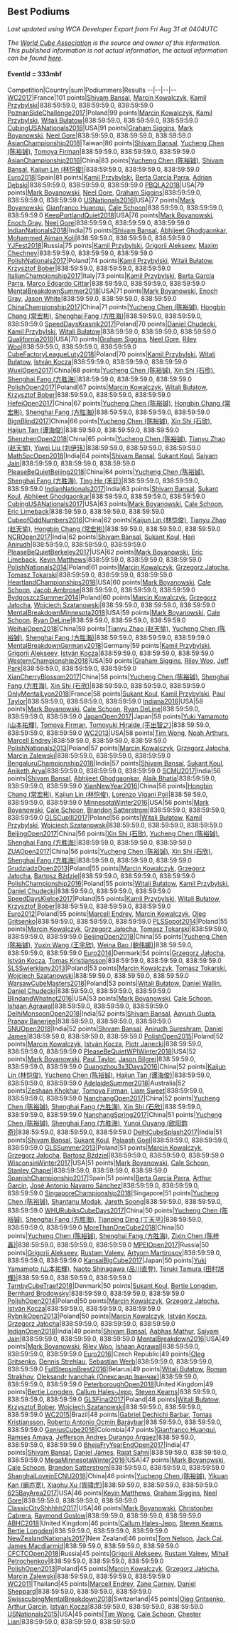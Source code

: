 ## Best Podiums

*Last updated using WCA Developer Export from Fri Aug 31 at 0404UTC*

*The [World Cube Association](https://www.worldcubeassociation.org) is the source and owner of this information. This published information is not actual information, the actual information can be found [here](https://www.worldcubeassociation.org/results).*

#### EventId = 333mbf

Competition|Country|sum|Podiummers|Results
--|--|--|--
[WC2017](https://www.worldcubeassociation.org/competitions/WC2017)|France|101 points|[Shivam Bansal](https://www.worldcubeassociation.org/persons/2011BANS02), [Marcin Kowalczyk](https://www.worldcubeassociation.org/persons/2011KOWA01), [Kamil Przybylski](https://www.worldcubeassociation.org/persons/2016PRZY01)|838:59:59.0, 838:59:59.0, 838:59:59.0
[PoznanSideChallenge2017](https://www.worldcubeassociation.org/competitions/PoznanSideChallenge2017)|Poland|99 points|[Marcin Kowalczyk](https://www.worldcubeassociation.org/persons/2011KOWA01), [Kamil Przybylski](https://www.worldcubeassociation.org/persons/2016PRZY01), [Witali Bułatow](https://www.worldcubeassociation.org/persons/2015BUAT01)|838:59:59.0, 838:59:59.0, 838:59:59.0
[CubingUSANationals2018](https://www.worldcubeassociation.org/competitions/CubingUSANationals2018)|USA|91 points|[Graham Siggins](https://www.worldcubeassociation.org/persons/2016SIGG01), [Mark Boyanowski](https://www.worldcubeassociation.org/persons/2014BOYA01), [Neel Gore](https://www.worldcubeassociation.org/persons/2016GORE02)|838:59:59.0, 838:59:59.0, 838:59:59.0
[AsianChampionship2018](https://www.worldcubeassociation.org/competitions/AsianChampionship2018)|Taiwan|86 points|[Shivam Bansal](https://www.worldcubeassociation.org/persons/2011BANS02), [Yucheng Chen (陈裕铖)](https://www.worldcubeassociation.org/persons/2015CHEN49), [Tomoya Firman](https://www.worldcubeassociation.org/persons/2015FIRM01)|838:59:59.0, 838:59:59.0, 838:59:59.0
[AsianChampionship2016](https://www.worldcubeassociation.org/competitions/AsianChampionship2016)|China|83 points|[Yucheng Chen (陈裕铖)](https://www.worldcubeassociation.org/persons/2015CHEN49), [Shivam Bansal](https://www.worldcubeassociation.org/persons/2011BANS02), [Kaijun Lin (林恺俊)](https://www.worldcubeassociation.org/persons/2013LINK01)|838:59:59.0, 838:59:59.0, 838:59:59.0
[Euro2018](https://www.worldcubeassociation.org/competitions/Euro2018)|Spain|81 points|[Kamil Przybylski](https://www.worldcubeassociation.org/persons/2016PRZY01), [Berta García Parra](https://www.worldcubeassociation.org/persons/2014PARR02), [Adrian Dębski](https://www.worldcubeassociation.org/persons/2017DEBS01)|838:59:59.0, 838:59:59.0, 838:59:59.0
[PBQLA2018](https://www.worldcubeassociation.org/competitions/PBQLA2018)|USA|79 points|[Mark Boyanowski](https://www.worldcubeassociation.org/persons/2014BOYA01), [Neel Gore](https://www.worldcubeassociation.org/persons/2016GORE02), [Graham Siggins](https://www.worldcubeassociation.org/persons/2016SIGG01)|838:59:59.0, 838:59:59.0, 838:59:59.0
[USNationals2016](https://www.worldcubeassociation.org/competitions/USNationals2016)|USA|77 points|[Mark Boyanowski](https://www.worldcubeassociation.org/persons/2014BOYA01), [Gianfranco Huanqui](https://www.worldcubeassociation.org/persons/2013HUAN29), [Cale Schoon](https://www.worldcubeassociation.org/persons/2014SCHO02)|838:59:59.0, 838:59:59.0, 838:59:59.0
[KeepPortlandQuiet2018](https://www.worldcubeassociation.org/competitions/KeepPortlandQuiet2018)|USA|76 points|[Mark Boyanowski](https://www.worldcubeassociation.org/persons/2014BOYA01), [Enoch Gray](https://www.worldcubeassociation.org/persons/2012GRAY01), [Neel Gore](https://www.worldcubeassociation.org/persons/2016GORE02)|838:59:59.0, 838:59:59.0, 838:59:59.0
[IndianNationals2018](https://www.worldcubeassociation.org/competitions/IndianNationals2018)|India|75 points|[Shivam Bansal](https://www.worldcubeassociation.org/persons/2011BANS02), [Abhijeet Ghodgaonkar](https://www.worldcubeassociation.org/persons/2013GHOD01), [Mohammed Aiman Koli](https://www.worldcubeassociation.org/persons/2017KOLI01)|838:59:59.0, 838:59:59.0, 838:59:59.0
[YJFest2018](https://www.worldcubeassociation.org/competitions/YJFest2018)|Russia|75 points|[Kamil Przybylski](https://www.worldcubeassociation.org/persons/2016PRZY01), [Grigorii Alekseev](https://www.worldcubeassociation.org/persons/2015ALEK01), [Maxim Chechnev](https://www.worldcubeassociation.org/persons/2011CHEC01)|838:59:59.0, 838:59:59.0, 838:59:59.0
[PolishNationals2017](https://www.worldcubeassociation.org/competitions/PolishNationals2017)|Poland|74 points|[Kamil Przybylski](https://www.worldcubeassociation.org/persons/2016PRZY01), [Witali Bułatow](https://www.worldcubeassociation.org/persons/2015BUAT01), [Krzysztof Bober](https://www.worldcubeassociation.org/persons/2013BOBE01)|838:59:59.0, 838:59:59.0, 838:59:59.0
[ItalianChampionship2017](https://www.worldcubeassociation.org/competitions/ItalianChampionship2017)|Italy|73 points|[Kamil Przybylski](https://www.worldcubeassociation.org/persons/2016PRZY01), [Berta García Parra](https://www.worldcubeassociation.org/persons/2014PARR02), [Marco Edoardo Cittar](https://www.worldcubeassociation.org/persons/2015CITT01)|838:59:59.0, 838:59:59.0, 838:59:59.0
[MentalBreakdownSummer2018](https://www.worldcubeassociation.org/competitions/MentalBreakdownSummer2018)|USA|71 points|[Mark Boyanowski](https://www.worldcubeassociation.org/persons/2014BOYA01), [Enoch Gray](https://www.worldcubeassociation.org/persons/2012GRAY01), [Jason White](https://www.worldcubeassociation.org/persons/2016WHIT16)|838:59:59.0, 838:59:59.0, 838:59:59.0
[ChinaChampionship2017](https://www.worldcubeassociation.org/competitions/ChinaChampionship2017)|China|71 points|[Yucheng Chen (陈裕铖)](https://www.worldcubeassociation.org/persons/2015CHEN49), [Hongbin Chang (常宏彬)](https://www.worldcubeassociation.org/persons/2012CHAN13), [Shenghai Fang (方胜海)](https://www.worldcubeassociation.org/persons/2016FANG01)|838:59:59.0, 838:59:59.0, 838:59:59.0
[SpeedDaysKrasnik2017](https://www.worldcubeassociation.org/competitions/SpeedDaysKrasnik2017)|Poland|70 points|[Daniel Chudecki](https://www.worldcubeassociation.org/persons/2011CHUD01), [Kamil Przybylski](https://www.worldcubeassociation.org/persons/2016PRZY01), [Witali Bułatow](https://www.worldcubeassociation.org/persons/2015BUAT01)|838:59:59.0, 838:59:59.0, 838:59:59.0
[Qualifornia2018](https://www.worldcubeassociation.org/competitions/Qualifornia2018)|USA|70 points|[Graham Siggins](https://www.worldcubeassociation.org/persons/2016SIGG01), [Neel Gore](https://www.worldcubeassociation.org/persons/2016GORE02), [Riley Woo](https://www.worldcubeassociation.org/persons/2007WOOR01)|838:59:59.0, 838:59:59.0, 838:59:59.0
[CubeFactoryLeagueLuty2018](https://www.worldcubeassociation.org/competitions/CubeFactoryLeagueLuty2018)|Poland|70 points|[Kamil Przybylski](https://www.worldcubeassociation.org/persons/2016PRZY01), [Witali Bułatow](https://www.worldcubeassociation.org/persons/2015BUAT01), [István Kocza](https://www.worldcubeassociation.org/persons/2005KOCZ01)|838:59:59.0, 838:59:59.0, 838:59:59.0
[WuxiOpen2017](https://www.worldcubeassociation.org/competitions/WuxiOpen2017)|China|68 points|[Yucheng Chen (陈裕铖)](https://www.worldcubeassociation.org/persons/2015CHEN49), [Xin Shi (石欣)](https://www.worldcubeassociation.org/persons/2010SHIX01), [Shenghai Fang (方胜海)](https://www.worldcubeassociation.org/persons/2016FANG01)|838:59:59.0, 838:59:59.0, 838:59:59.0
[PolishOpen2017](https://www.worldcubeassociation.org/competitions/PolishOpen2017)|Poland|67 points|[Marcin Kowalczyk](https://www.worldcubeassociation.org/persons/2011KOWA01), [Witali Bułatow](https://www.worldcubeassociation.org/persons/2015BUAT01), [Krzysztof Bober](https://www.worldcubeassociation.org/persons/2013BOBE01)|838:59:59.0, 838:59:59.0, 838:59:59.0
[HefeiOpen2017](https://www.worldcubeassociation.org/competitions/HefeiOpen2017)|China|67 points|[Yucheng Chen (陈裕铖)](https://www.worldcubeassociation.org/persons/2015CHEN49), [Hongbin Chang (常宏彬)](https://www.worldcubeassociation.org/persons/2012CHAN13), [Shenghai Fang (方胜海)](https://www.worldcubeassociation.org/persons/2016FANG01)|838:59:59.0, 838:59:59.0, 838:59:59.0
[BignBlind2017](https://www.worldcubeassociation.org/competitions/BignBlind2017)|China|66 points|[Yucheng Chen (陈裕铖)](https://www.worldcubeassociation.org/persons/2015CHEN49), [Xin Shi (石欣)](https://www.worldcubeassociation.org/persons/2010SHIX01), [Haijun Tan (谭海俊)](https://www.worldcubeassociation.org/persons/2011TANH01)|838:59:59.0, 838:59:59.0, 838:59:59.0
[ShenzhenOpen2018](https://www.worldcubeassociation.org/competitions/ShenzhenOpen2018)|China|65 points|[Yucheng Chen (陈裕铖)](https://www.worldcubeassociation.org/persons/2015CHEN49), [Tianyu Zhao (赵天愉)](https://www.worldcubeassociation.org/persons/2014ZHAO12), [Yiwei Liu (刘伊玮)](https://www.worldcubeassociation.org/persons/2012LIUY03)|838:59:59.0, 838:59:59.0, 838:59:59.0
[MathSocOpen2018](https://www.worldcubeassociation.org/competitions/MathSocOpen2018)|India|64 points|[Shivam Bansal](https://www.worldcubeassociation.org/persons/2011BANS02), [Sukant Koul](https://www.worldcubeassociation.org/persons/2014KOUL01), [Saiyam Jain](https://www.worldcubeassociation.org/persons/2015JAIN21)|838:59:59.0, 838:59:59.0, 838:59:59.0
[PleaseBeQuietBeijing2018](https://www.worldcubeassociation.org/competitions/PleaseBeQuietBeijing2018)|China|64 points|[Yucheng Chen (陈裕铖)](https://www.worldcubeassociation.org/persons/2015CHEN49), [Shenghai Fang (方胜海)](https://www.worldcubeassociation.org/persons/2016FANG01), [Ting He (禾廷)](https://www.worldcubeassociation.org/persons/2015HETI01)|838:59:59.0, 838:59:59.0, 838:59:59.0
[IndianNationals2017](https://www.worldcubeassociation.org/competitions/IndianNationals2017)|India|63 points|[Shivam Bansal](https://www.worldcubeassociation.org/persons/2011BANS02), [Sukant Koul](https://www.worldcubeassociation.org/persons/2014KOUL01), [Abhijeet Ghodgaonkar](https://www.worldcubeassociation.org/persons/2013GHOD01)|838:59:59.0, 838:59:59.0, 838:59:59.0
[CubingUSANationals2017](https://www.worldcubeassociation.org/competitions/CubingUSANationals2017)|USA|63 points|[Mark Boyanowski](https://www.worldcubeassociation.org/persons/2014BOYA01), [Cale Schoon](https://www.worldcubeassociation.org/persons/2014SCHO02), [Eric Limeback](https://www.worldcubeassociation.org/persons/2007LIME01)|838:59:59.0, 838:59:59.0, 838:59:59.0
[CubeofOddNumbers2016](https://www.worldcubeassociation.org/competitions/CubeofOddNumbers2016)|China|62 points|[Kaijun Lin (林恺俊)](https://www.worldcubeassociation.org/persons/2013LINK01), [Tianyu Zhao (赵天愉)](https://www.worldcubeassociation.org/persons/2014ZHAO12), [Hongbin Chang (常宏彬)](https://www.worldcubeassociation.org/persons/2012CHAN13)|838:59:59.0, 838:59:59.0, 838:59:59.0
[NCROpen2017](https://www.worldcubeassociation.org/competitions/NCROpen2017)|India|62 points|[Shivam Bansal](https://www.worldcubeassociation.org/persons/2011BANS02), [Sukant Koul](https://www.worldcubeassociation.org/persons/2014KOUL01), [Hari Anirudh](https://www.worldcubeassociation.org/persons/2013ANIR01)|838:59:59.0, 838:59:59.0, 838:59:59.0
[PleaseBeQuietBerkeley2017](https://www.worldcubeassociation.org/competitions/PleaseBeQuietBerkeley2017)|USA|62 points|[Mark Boyanowski](https://www.worldcubeassociation.org/persons/2014BOYA01), [Eric Limeback](https://www.worldcubeassociation.org/persons/2007LIME01), [Kevin Matthews](https://www.worldcubeassociation.org/persons/2010MATT02)|838:59:59.0, 838:59:59.0, 838:59:59.0
[PolishNationals2014](https://www.worldcubeassociation.org/competitions/PolishNationals2014)|Poland|61 points|[Marcin Kowalczyk](https://www.worldcubeassociation.org/persons/2011KOWA01), [Grzegorz Jałocha](https://www.worldcubeassociation.org/persons/2012JALO01), [Tomasz Tokarski](https://www.worldcubeassociation.org/persons/2012TOKA02)|838:59:59.0, 838:59:59.0, 838:59:59.0
[HeartlandChampionships2018](https://www.worldcubeassociation.org/competitions/HeartlandChampionships2018)|USA|60 points|[Mark Boyanowski](https://www.worldcubeassociation.org/persons/2014BOYA01), [Cale Schoon](https://www.worldcubeassociation.org/persons/2014SCHO02), [Jacob Ambrose](https://www.worldcubeassociation.org/persons/2010AMBR01)|838:59:59.0, 838:59:59.0, 838:59:59.0
[BydgoszczSummer2014](https://www.worldcubeassociation.org/competitions/BydgoszczSummer2014)|Poland|60 points|[Marcin Kowalczyk](https://www.worldcubeassociation.org/persons/2011KOWA01), [Grzegorz Jałocha](https://www.worldcubeassociation.org/persons/2012JALO01), [Wojciech Szatanowski](https://www.worldcubeassociation.org/persons/2011SZAT01)|838:59:59.0, 838:59:59.0, 838:59:59.0
[MentalBreakdownMinnesota2018](https://www.worldcubeassociation.org/competitions/MentalBreakdownMinnesota2018)|USA|59 points|[Mark Boyanowski](https://www.worldcubeassociation.org/persons/2014BOYA01), [Cale Schoon](https://www.worldcubeassociation.org/persons/2014SCHO02), [Ryan DeLine](https://www.worldcubeassociation.org/persons/2012DELI01)|838:59:59.0, 838:59:59.0, 838:59:59.0
[WeihaiOpen2018](https://www.worldcubeassociation.org/competitions/WeihaiOpen2018)|China|59 points|[Tianyu Zhao (赵天愉)](https://www.worldcubeassociation.org/persons/2014ZHAO12), [Yucheng Chen (陈裕铖)](https://www.worldcubeassociation.org/persons/2015CHEN49), [Shenghai Fang (方胜海)](https://www.worldcubeassociation.org/persons/2016FANG01)|838:59:59.0, 838:59:59.0, 838:59:59.0
[MentalBreakdownGermany2018](https://www.worldcubeassociation.org/competitions/MentalBreakdownGermany2018)|Germany|59 points|[Kamil Przybylski](https://www.worldcubeassociation.org/persons/2016PRZY01), [Grigorii Alekseev](https://www.worldcubeassociation.org/persons/2015ALEK01), [István Kocza](https://www.worldcubeassociation.org/persons/2005KOCZ01)|838:59:59.0, 838:59:59.0, 838:59:59.0
[WesternChampionship2018](https://www.worldcubeassociation.org/competitions/WesternChampionship2018)|USA|59 points|[Graham Siggins](https://www.worldcubeassociation.org/persons/2016SIGG01), [Riley Woo](https://www.worldcubeassociation.org/persons/2007WOOR01), [Jeff Park](https://www.worldcubeassociation.org/persons/2015PARK08)|838:59:59.0, 838:59:59.0, 838:59:59.0
[XianCherryBlossom2017](https://www.worldcubeassociation.org/competitions/XianCherryBlossom2017)|China|58 points|[Yucheng Chen (陈裕铖)](https://www.worldcubeassociation.org/persons/2015CHEN49), [Shenghai Fang (方胜海)](https://www.worldcubeassociation.org/persons/2016FANG01), [Xin Shi (石欣)](https://www.worldcubeassociation.org/persons/2010SHIX01)|838:59:59.0, 838:59:59.0, 838:59:59.0
[OnlyMentalLyon2018](https://www.worldcubeassociation.org/competitions/OnlyMentalLyon2018)|France|58 points|[Sukant Koul](https://www.worldcubeassociation.org/persons/2014KOUL01), [Kamil Przybylski](https://www.worldcubeassociation.org/persons/2016PRZY01), [Paul Taylor](https://www.worldcubeassociation.org/persons/2016TAYL02)|838:59:59.0, 838:59:59.0, 838:59:59.0
[Indiana2016](https://www.worldcubeassociation.org/competitions/Indiana2016)|USA|58 points|[Mark Boyanowski](https://www.worldcubeassociation.org/persons/2014BOYA01), [Cale Schoon](https://www.worldcubeassociation.org/persons/2014SCHO02), [Ryan DeLine](https://www.worldcubeassociation.org/persons/2012DELI01)|838:59:59.0, 838:59:59.0, 838:59:59.0
[JapanOpen2017](https://www.worldcubeassociation.org/competitions/JapanOpen2017)|Japan|58 points|[Yuki Yamamoto (山本祐輝)](https://www.worldcubeassociation.org/persons/2010YAMA04), [Tomoya Firman](https://www.worldcubeassociation.org/persons/2015FIRM01), [Tomoyuki Hiraide (平出智之)](https://www.worldcubeassociation.org/persons/2012HIRA01)|838:59:59.0, 838:59:59.0, 838:59:59.0
[WC2013](https://www.worldcubeassociation.org/competitions/WC2013)|USA|58 points|[Tim Wong](https://www.worldcubeassociation.org/persons/2007WONG02), [Noah Arthurs](https://www.worldcubeassociation.org/persons/2012ARTH01), [Marcell Endrey](https://www.worldcubeassociation.org/persons/2007ENDR01)|838:59:59.0, 838:59:59.0, 838:59:59.0
[PolishNationals2013](https://www.worldcubeassociation.org/competitions/PolishNationals2013)|Poland|57 points|[Marcin Kowalczyk](https://www.worldcubeassociation.org/persons/2011KOWA01), [Grzegorz Jałocha](https://www.worldcubeassociation.org/persons/2012JALO01), [Marcin Zalewski](https://www.worldcubeassociation.org/persons/2011ZALE02)|838:59:59.0, 838:59:59.0, 838:59:59.0
[BengaluruChampionship2018](https://www.worldcubeassociation.org/competitions/BengaluruChampionship2018)|India|57 points|[Shivam Bansal](https://www.worldcubeassociation.org/persons/2011BANS02), [Sukant Koul](https://www.worldcubeassociation.org/persons/2014KOUL01), [Aniketh Arya](https://www.worldcubeassociation.org/persons/2015ARYA03)|838:59:59.0, 838:59:59.0, 838:59:59.0
[SCMU2017](https://www.worldcubeassociation.org/competitions/SCMU2017)|India|56 points|[Shivam Bansal](https://www.worldcubeassociation.org/persons/2011BANS02), [Abhijeet Ghodgaonkar](https://www.worldcubeassociation.org/persons/2013GHOD01), [Alaik Bhatia](https://www.worldcubeassociation.org/persons/2014BHAT09)|838:59:59.0, 838:59:59.0, 838:59:59.0
[XianNewYear2016](https://www.worldcubeassociation.org/competitions/XianNewYear2016)|China|56 points|[Hongbin Chang (常宏彬)](https://www.worldcubeassociation.org/persons/2012CHAN13), [Kaijun Lin (林恺俊)](https://www.worldcubeassociation.org/persons/2013LINK01), [Lorenzo Vigani Poli](https://www.worldcubeassociation.org/persons/2007POLI01)|838:59:59.0, 838:59:59.0, 838:59:59.0
[MinnesotaWinter2016](https://www.worldcubeassociation.org/competitions/MinnesotaWinter2016)|USA|56 points|[Mark Boyanowski](https://www.worldcubeassociation.org/persons/2014BOYA01), [Cale Schoon](https://www.worldcubeassociation.org/persons/2014SCHO02), [Brandon Satterstrom](https://www.worldcubeassociation.org/persons/2014SATT01)|838:59:59.0, 838:59:59.0, 838:59:59.0
[GLSCupIII2017](https://www.worldcubeassociation.org/competitions/GLSCupIII2017)|Poland|56 points|[Witali Bułatow](https://www.worldcubeassociation.org/persons/2015BUAT01), [Kamil Przybylski](https://www.worldcubeassociation.org/persons/2016PRZY01), [Wojciech Szatanowski](https://www.worldcubeassociation.org/persons/2011SZAT01)|838:59:59.0, 838:59:59.0, 838:59:59.0
[BeijingOpen2017](https://www.worldcubeassociation.org/competitions/BeijingOpen2017)|China|56 points|[Xin Shi (石欣)](https://www.worldcubeassociation.org/persons/2010SHIX01), [Yucheng Chen (陈裕铖)](https://www.worldcubeassociation.org/persons/2015CHEN49), [Shenghai Fang (方胜海)](https://www.worldcubeassociation.org/persons/2016FANG01)|838:59:59.0, 838:59:59.0, 838:59:59.0
[ZUAOpen2017](https://www.worldcubeassociation.org/competitions/ZUAOpen2017)|China|56 points|[Yucheng Chen (陈裕铖)](https://www.worldcubeassociation.org/persons/2015CHEN49), [Xin Shi (石欣)](https://www.worldcubeassociation.org/persons/2010SHIX01), [Shenghai Fang (方胜海)](https://www.worldcubeassociation.org/persons/2016FANG01)|838:59:59.0, 838:59:59.0, 838:59:59.0
[GrudziadzOpen2013](https://www.worldcubeassociation.org/competitions/GrudziadzOpen2013)|Poland|55 points|[Marcin Kowalczyk](https://www.worldcubeassociation.org/persons/2011KOWA01), [Grzegorz Jałocha](https://www.worldcubeassociation.org/persons/2012JALO01), [Bartosz Bździel](https://www.worldcubeassociation.org/persons/2010BZDZ01)|838:59:59.0, 838:59:59.0, 838:59:59.0
[PolishChampionship2016](https://www.worldcubeassociation.org/competitions/PolishChampionship2016)|Poland|55 points|[Witali Bułatow](https://www.worldcubeassociation.org/persons/2015BUAT01), [Kamil Przybylski](https://www.worldcubeassociation.org/persons/2016PRZY01), [Daniel Chudecki](https://www.worldcubeassociation.org/persons/2011CHUD01)|838:59:59.0, 838:59:59.0, 838:59:59.0
[SpeedDaysKielce2017](https://www.worldcubeassociation.org/competitions/SpeedDaysKielce2017)|Poland|55 points|[Kamil Przybylski](https://www.worldcubeassociation.org/persons/2016PRZY01), [Witali Bułatow](https://www.worldcubeassociation.org/persons/2015BUAT01), [Krzysztof Bober](https://www.worldcubeassociation.org/persons/2013BOBE01)|838:59:59.0, 838:59:59.0, 838:59:59.0
[Euro2012](https://www.worldcubeassociation.org/competitions/Euro2012)|Poland|55 points|[Marcell Endrey](https://www.worldcubeassociation.org/persons/2007ENDR01), [Marcin Kowalczyk](https://www.worldcubeassociation.org/persons/2011KOWA01), [Oleg Gritsenko](https://www.worldcubeassociation.org/persons/2011GRIT01)|838:59:59.0, 838:59:59.0, 838:59:59.0
[PLSSopot2014](https://www.worldcubeassociation.org/competitions/PLSSopot2014)|Poland|55 points|[Marcin Kowalczyk](https://www.worldcubeassociation.org/persons/2011KOWA01), [Grzegorz Jałocha](https://www.worldcubeassociation.org/persons/2012JALO01), [Tomasz Tokarski](https://www.worldcubeassociation.org/persons/2012TOKA02)|838:59:59.0, 838:59:59.0, 838:59:59.0
[BeijingOpen2018](https://www.worldcubeassociation.org/competitions/BeijingOpen2018)|China|55 points|[Yucheng Chen (陈裕铖)](https://www.worldcubeassociation.org/persons/2015CHEN49), [Yuxin Wang (王宇欣)](https://www.worldcubeassociation.org/persons/2009WANG62), [Weina Bao (鲍伟娜)](https://www.worldcubeassociation.org/persons/2015BAOW01)|838:59:59.0, 838:59:59.0, 838:59:59.0
[Euro2014](https://www.worldcubeassociation.org/competitions/Euro2014)|Denmark|54 points|[Grzegorz Jałocha](https://www.worldcubeassociation.org/persons/2012JALO01), [István Kocza](https://www.worldcubeassociation.org/persons/2005KOCZ01), [Tomas Kristiansson](https://www.worldcubeassociation.org/persons/2007KRIS01)|838:59:59.0, 838:59:59.0, 838:59:59.0
[SLSSwierklany2013](https://www.worldcubeassociation.org/competitions/SLSSwierklany2013)|Poland|53 points|[Marcin Kowalczyk](https://www.worldcubeassociation.org/persons/2011KOWA01), [Tomasz Tokarski](https://www.worldcubeassociation.org/persons/2012TOKA02), [Wojciech Szatanowski](https://www.worldcubeassociation.org/persons/2011SZAT01)|838:59:59.0, 838:59:59.0, 838:59:59.0
[WarsawCubeMasters2018](https://www.worldcubeassociation.org/competitions/WarsawCubeMasters2018)|Poland|53 points|[Witali Bułatow](https://www.worldcubeassociation.org/persons/2015BUAT01), [Daniel Wallin](https://www.worldcubeassociation.org/persons/2013WALL03), [Daniel Chudecki](https://www.worldcubeassociation.org/persons/2011CHUD01)|838:59:59.0, 838:59:59.0, 838:59:59.0
[BlindandWhatnot2016](https://www.worldcubeassociation.org/competitions/BlindandWhatnot2016)|USA|53 points|[Mark Boyanowski](https://www.worldcubeassociation.org/persons/2014BOYA01), [Cale Schoon](https://www.worldcubeassociation.org/persons/2014SCHO02), [Ishaan Agrawal](https://www.worldcubeassociation.org/persons/2015AGRA03)|838:59:59.0, 838:59:59.0, 838:59:59.0
[DelhiMonsoonOpen2018](https://www.worldcubeassociation.org/competitions/DelhiMonsoonOpen2018)|India|52 points|[Shivam Bansal](https://www.worldcubeassociation.org/persons/2011BANS02), [Aayush Gupta](https://www.worldcubeassociation.org/persons/2017GUPT30), [Pranav Banerjee](https://www.worldcubeassociation.org/persons/2015BANE03)|838:59:59.0, 838:59:59.0, 838:59:59.0
[SNUOpen2018](https://www.worldcubeassociation.org/competitions/SNUOpen2018)|India|52 points|[Shivam Bansal](https://www.worldcubeassociation.org/persons/2011BANS02), [Anirudh Sureshram](https://www.worldcubeassociation.org/persons/2014SURE11), [Daniel James](https://www.worldcubeassociation.org/persons/2012JAME04)|838:59:59.0, 838:59:59.0, 838:59:59.0
[PolishOpen2015](https://www.worldcubeassociation.org/competitions/PolishOpen2015)|Poland|52 points|[Marcin Kowalczyk](https://www.worldcubeassociation.org/persons/2011KOWA01), [István Kocza](https://www.worldcubeassociation.org/persons/2005KOCZ01), [Piotr Janecki](https://www.worldcubeassociation.org/persons/2014JANE01)|838:59:59.0, 838:59:59.0, 838:59:59.0
[PleaseBeQuietWPIWinter2018](https://www.worldcubeassociation.org/competitions/PleaseBeQuietWPIWinter2018)|USA|52 points|[Mark Boyanowski](https://www.worldcubeassociation.org/persons/2014BOYA01), [Paul Taylor](https://www.worldcubeassociation.org/persons/2016TAYL02), [Jason Bilgrei](https://www.worldcubeassociation.org/persons/2014BILG01)|838:59:59.0, 838:59:59.0, 838:59:59.0
[Guangzhou3x3Days2016](https://www.worldcubeassociation.org/competitions/Guangzhou3x3Days2016)|China|52 points|[Kaijun Lin (林恺俊)](https://www.worldcubeassociation.org/persons/2013LINK01), [Yucheng Chen (陈裕铖)](https://www.worldcubeassociation.org/persons/2015CHEN49), [Haijun Tan (谭海俊)](https://www.worldcubeassociation.org/persons/2011TANH01)|838:59:59.0, 838:59:59.0, 838:59:59.0
[AdelaideSummer2018](https://www.worldcubeassociation.org/competitions/AdelaideSummer2018)|Australia|52 points|[Zeshaan Khokhar](https://www.worldcubeassociation.org/persons/2015KHOK02), [Tomoya Firman](https://www.worldcubeassociation.org/persons/2015FIRM01), [Liam Sweet](https://www.worldcubeassociation.org/persons/2014SWEE01)|838:59:59.0, 838:59:59.0, 838:59:59.0
[NanchangOpen2017](https://www.worldcubeassociation.org/competitions/NanchangOpen2017)|China|52 points|[Yucheng Chen (陈裕铖)](https://www.worldcubeassociation.org/persons/2015CHEN49), [Shenghai Fang (方胜海)](https://www.worldcubeassociation.org/persons/2016FANG01), [Xin Shi (石欣)](https://www.worldcubeassociation.org/persons/2010SHIX01)|838:59:59.0, 838:59:59.0, 838:59:59.0
[NanchangSpring2017](https://www.worldcubeassociation.org/competitions/NanchangSpring2017)|China|51 points|[Yucheng Chen (陈裕铖)](https://www.worldcubeassociation.org/persons/2015CHEN49), [Shenghai Fang (方胜海)](https://www.worldcubeassociation.org/persons/2016FANG01), [Yunqi Ouyang (欧阳韵奇)](https://www.worldcubeassociation.org/persons/2007YUNQ01)|838:59:59.0, 838:59:59.0, 838:59:59.0
[DelhiCubeSplash2017](https://www.worldcubeassociation.org/competitions/DelhiCubeSplash2017)|India|51 points|[Shivam Bansal](https://www.worldcubeassociation.org/persons/2011BANS02), [Sukant Koul](https://www.worldcubeassociation.org/persons/2014KOUL01), [Palaash Goel](https://www.worldcubeassociation.org/persons/2015GOEL03)|838:59:59.0, 838:59:59.0, 838:59:59.0
[GLSSummer2013](https://www.worldcubeassociation.org/competitions/GLSSummer2013)|Poland|51 points|[Marcin Kowalczyk](https://www.worldcubeassociation.org/persons/2011KOWA01), [Grzegorz Jałocha](https://www.worldcubeassociation.org/persons/2012JALO01), [Bartosz Bździel](https://www.worldcubeassociation.org/persons/2010BZDZ01)|838:59:59.0, 838:59:59.0, 838:59:59.0
[WisconsinWinter2017](https://www.worldcubeassociation.org/competitions/WisconsinWinter2017)|USA|51 points|[Mark Boyanowski](https://www.worldcubeassociation.org/persons/2014BOYA01), [Cale Schoon](https://www.worldcubeassociation.org/persons/2014SCHO02), [Stanley Chapel](https://www.worldcubeassociation.org/persons/2016CHAP04)|838:59:59.0, 838:59:59.0, 838:59:59.0
[SpanishChampionship2017](https://www.worldcubeassociation.org/competitions/SpanishChampionship2017)|Spain|51 points|[Berta García Parra](https://www.worldcubeassociation.org/persons/2014PARR02), [Arthur Garcin](https://www.worldcubeassociation.org/persons/2014GARC27), [José Antonio Navarro Sánchez](https://www.worldcubeassociation.org/persons/2015SANC18)|838:59:59.0, 838:59:59.0, 838:59:59.0
[SingaporeChampionship2018](https://www.worldcubeassociation.org/competitions/SingaporeChampionship2018)|Singapore|51 points|[Yucheng Chen (陈裕铖)](https://www.worldcubeassociation.org/persons/2015CHEN49), [Shantanu Modak](https://www.worldcubeassociation.org/persons/2014MODA01), [Jareth Soong](https://www.worldcubeassociation.org/persons/2016SOON01)|838:59:59.0, 838:59:59.0, 838:59:59.0
[WHURubiksCubeDays2017](https://www.worldcubeassociation.org/competitions/WHURubiksCubeDays2017)|China|50 points|[Yucheng Chen (陈裕铖)](https://www.worldcubeassociation.org/persons/2015CHEN49), [Shenghai Fang (方胜海)](https://www.worldcubeassociation.org/persons/2016FANG01), [Tianping Ding (丁天平)](https://www.worldcubeassociation.org/persons/2016DING05)|838:59:59.0, 838:59:59.0, 838:59:59.0
[MoreThanOneCube2018](https://www.worldcubeassociation.org/competitions/MoreThanOneCube2018)|China|50 points|[Yucheng Chen (陈裕铖)](https://www.worldcubeassociation.org/persons/2015CHEN49), [Shenghai Fang (方胜海)](https://www.worldcubeassociation.org/persons/2016FANG01), [Zixin Chen (陈梓鑫)](https://www.worldcubeassociation.org/persons/2018CHEN41)|838:59:59.0, 838:59:59.0, 838:59:59.0
[MPEIOpen2017](https://www.worldcubeassociation.org/competitions/MPEIOpen2017)|Russia|50 points|[Grigorii Alekseev](https://www.worldcubeassociation.org/persons/2015ALEK01), [Rustam Valeev](https://www.worldcubeassociation.org/persons/2013VALE03), [Artyom Martirosov](https://www.worldcubeassociation.org/persons/2016MART29)|838:59:59.0, 838:59:59.0, 838:59:59.0
[KansaiBigCube2017](https://www.worldcubeassociation.org/competitions/KansaiBigCube2017)|Japan|50 points|[Yuki Yamamoto (山本祐輝)](https://www.worldcubeassociation.org/persons/2010YAMA04), [Naoto Shinagawa (品川直登)](https://www.worldcubeassociation.org/persons/2017SHIN02), [Teruki Tamura (田村旭輝)](https://www.worldcubeassociation.org/persons/2016TAMU01)|838:59:59.0, 838:59:59.0, 838:59:59.0
[TarnbyCubeTraef2018](https://www.worldcubeassociation.org/competitions/TarnbyCubeTraef2018)|Denmark|50 points|[Sukant Koul](https://www.worldcubeassociation.org/persons/2014KOUL01), [Bertie Longden](https://www.worldcubeassociation.org/persons/2014LONG06), [Bernhard Brodowsky](https://www.worldcubeassociation.org/persons/2016BROD01)|838:59:59.0, 838:59:59.0, 838:59:59.0
[PolishOpen2014](https://www.worldcubeassociation.org/competitions/PolishOpen2014)|Poland|50 points|[Marcin Kowalczyk](https://www.worldcubeassociation.org/persons/2011KOWA01), [Grzegorz Jałocha](https://www.worldcubeassociation.org/persons/2012JALO01), [István Kocza](https://www.worldcubeassociation.org/persons/2005KOCZ01)|838:59:59.0, 838:59:59.0, 838:59:59.0
[RybnikOpen2013](https://www.worldcubeassociation.org/competitions/RybnikOpen2013)|Poland|50 points|[Marcin Kowalczyk](https://www.worldcubeassociation.org/persons/2011KOWA01), [István Kocza](https://www.worldcubeassociation.org/persons/2005KOCZ01), [Grzegorz Jałocha](https://www.worldcubeassociation.org/persons/2012JALO01)|838:59:59.0, 838:59:59.0, 838:59:59.0
[IndianOpen2018](https://www.worldcubeassociation.org/competitions/IndianOpen2018)|India|49 points|[Shivam Bansal](https://www.worldcubeassociation.org/persons/2011BANS02), [Aabhas Mathur](https://www.worldcubeassociation.org/persons/2015MATH01), [Saiyam Jain](https://www.worldcubeassociation.org/persons/2015JAIN21)|838:59:59.0, 838:59:59.0, 838:59:59.0
[MentalBreakdown2016](https://www.worldcubeassociation.org/competitions/MentalBreakdown2016)|USA|49 points|[Mark Boyanowski](https://www.worldcubeassociation.org/persons/2014BOYA01), [Riley Woo](https://www.worldcubeassociation.org/persons/2007WOOR01), [Ishaan Agrawal](https://www.worldcubeassociation.org/persons/2015AGRA03)|838:59:59.0, 838:59:59.0, 838:59:59.0
[Euro2016](https://www.worldcubeassociation.org/competitions/Euro2016)|Czech Republic|49 points|[Oleg Gritsenko](https://www.worldcubeassociation.org/persons/2011GRIT01), [Dennis Strehlau](https://www.worldcubeassociation.org/persons/2007STRE01), [Sebastian Werb](https://www.worldcubeassociation.org/persons/2012WERB01)|838:59:59.0, 838:59:59.0, 838:59:59.0
[FullStepsinBrest2016](https://www.worldcubeassociation.org/competitions/FullStepsinBrest2016)|Belarus|49 points|[Witali Bułatow](https://www.worldcubeassociation.org/persons/2015BUAT01), [Roman Strakhov](https://www.worldcubeassociation.org/persons/2012STRA02), [Oleksandr Ivanchak (Олександр Іванчак)](https://www.worldcubeassociation.org/persons/2015IVAN03)|838:59:59.0, 838:59:59.0, 838:59:59.0
[PeterboroughOpen2018](https://www.worldcubeassociation.org/competitions/PeterboroughOpen2018)|United Kingdom|49 points|[Bertie Longden](https://www.worldcubeassociation.org/persons/2014LONG06), [Callum Hales-Jepp](https://www.worldcubeassociation.org/persons/2012HALE01), [Steven Kearns](https://www.worldcubeassociation.org/persons/2015KEAR01)|838:59:59.0, 838:59:59.0, 838:59:59.0
[GLSFinal2017](https://www.worldcubeassociation.org/competitions/GLSFinal2017)|Poland|48 points|[Witali Bułatow](https://www.worldcubeassociation.org/persons/2015BUAT01), [Krzysztof Bober](https://www.worldcubeassociation.org/persons/2013BOBE01), [Wojciech Szatanowski](https://www.worldcubeassociation.org/persons/2011SZAT01)|838:59:59.0, 838:59:59.0, 838:59:59.0
[WC2015](https://www.worldcubeassociation.org/competitions/WC2015)|Brazil|48 points|[Gabriel Dechichi Barbar](https://www.worldcubeassociation.org/persons/2009BARB01), [Tomas Kristiansson](https://www.worldcubeassociation.org/persons/2007KRIS01), [Roberto Antonio Ocmin Baráybar](https://www.worldcubeassociation.org/persons/2011BARA01)|838:59:59.0, 838:59:59.0, 838:59:59.0
[GeniusCube2016](https://www.worldcubeassociation.org/competitions/GeniusCube2016)|Colombia|47 points|[Gianfranco Huanqui](https://www.worldcubeassociation.org/persons/2013HUAN29), [Ramses Amaya](https://www.worldcubeassociation.org/persons/2014AMAY01), [Jefferson Andres Durango Argaez](https://www.worldcubeassociation.org/persons/2014ARGA02)|838:59:59.0, 838:59:59.0, 838:59:59.0
[BhejaFryYearEndOpen2017](https://www.worldcubeassociation.org/competitions/BhejaFryYearEndOpen2017)|India|47 points|[Shivam Bansal](https://www.worldcubeassociation.org/persons/2011BANS02), [Daniel James](https://www.worldcubeassociation.org/persons/2012JAME04), [Rajat Sahni](https://www.worldcubeassociation.org/persons/2016SAHN01)|838:59:59.0, 838:59:59.0, 838:59:59.0
[MegaMinnesotaWinter2016](https://www.worldcubeassociation.org/competitions/MegaMinnesotaWinter2016)|USA|47 points|[Mark Boyanowski](https://www.worldcubeassociation.org/persons/2014BOYA01), [Cale Schoon](https://www.worldcubeassociation.org/persons/2014SCHO02), [Brandon Satterstrom](https://www.worldcubeassociation.org/persons/2014SATT01)|838:59:59.0, 838:59:59.0, 838:59:59.0
[ShanghaiLoveinECNU2018](https://www.worldcubeassociation.org/competitions/ShanghaiLoveinECNU2018)|China|46 points|[Yucheng Chen (陈裕铖)](https://www.worldcubeassociation.org/persons/2015CHEN49), [Yikuan Kan (阚亦宽)](https://www.worldcubeassociation.org/persons/2015KANY01), [Xiaohu Xu (胥啸虎)](https://www.worldcubeassociation.org/persons/2015XUXI01)|838:59:59.0, 838:59:59.0, 838:59:59.0
[625BayArea2017](https://www.worldcubeassociation.org/competitions/625BayArea2017)|USA|46 points|[Kevin Matthews](https://www.worldcubeassociation.org/persons/2010MATT02), [Graham Siggins](https://www.worldcubeassociation.org/persons/2016SIGG01), [Neel Gore](https://www.worldcubeassociation.org/persons/2016GORE02)|838:59:59.0, 838:59:59.0, 838:59:59.0
[ClassicCityShhhhh2017](https://www.worldcubeassociation.org/competitions/ClassicCityShhhhh2017)|USA|46 points|[Mark Boyanowski](https://www.worldcubeassociation.org/persons/2014BOYA01), [Christopher Cabrera](https://www.worldcubeassociation.org/persons/2013CABR01), [Raymond Goslow](https://www.worldcubeassociation.org/persons/2014GOSL01)|838:59:59.0, 838:59:59.0, 838:59:59.0
[ABHC2018](https://www.worldcubeassociation.org/competitions/ABHC2018)|United Kingdom|46 points|[Callum Hales-Jepp](https://www.worldcubeassociation.org/persons/2012HALE01), [Steven Kearns](https://www.worldcubeassociation.org/persons/2015KEAR01), [Bertie Longden](https://www.worldcubeassociation.org/persons/2014LONG06)|838:59:59.0, 838:59:59.0, 838:59:59.0
[NewZealandNationals2017](https://www.worldcubeassociation.org/competitions/NewZealandNationals2017)|New Zealand|46 points|[Tom Nelson](https://www.worldcubeassociation.org/persons/2013NELS01), [Jack Cai](https://www.worldcubeassociation.org/persons/2014CAIJ02), [James Macdiarmid](https://www.worldcubeassociation.org/persons/2015MACD03)|838:59:59.0, 838:59:59.0, 838:59:59.0
[CFCTCOpen2018](https://www.worldcubeassociation.org/competitions/CFCTCOpen2018)|Russia|45 points|[Grigorii Alekseev](https://www.worldcubeassociation.org/persons/2015ALEK01), [Rustam Valeev](https://www.worldcubeassociation.org/persons/2013VALE03), [Mihail Petrochenkov](https://www.worldcubeassociation.org/persons/2017PETR02)|838:59:59.0, 838:59:59.0, 838:59:59.0
[PolishOpen2013](https://www.worldcubeassociation.org/competitions/PolishOpen2013)|Poland|45 points|[Marcin Kowalczyk](https://www.worldcubeassociation.org/persons/2011KOWA01), [Grzegorz Jałocha](https://www.worldcubeassociation.org/persons/2012JALO01), [Marcin Zalewski](https://www.worldcubeassociation.org/persons/2011ZALE02)|838:59:59.0, 838:59:59.0, 838:59:59.0
[WC2011](https://www.worldcubeassociation.org/competitions/WC2011)|Thailand|45 points|[Marcell Endrey](https://www.worldcubeassociation.org/persons/2007ENDR01), [Zane Carney](https://www.worldcubeassociation.org/persons/2010CARN01), [Daniel Sheppard](https://www.worldcubeassociation.org/persons/2009SHEP01)|838:59:59.0, 838:59:59.0, 838:59:59.0
[SwisscubingMentalBreakdown2018](https://www.worldcubeassociation.org/competitions/SwisscubingMentalBreakdown2018)|Switzerland|45 points|[Oleg Gritsenko](https://www.worldcubeassociation.org/persons/2011GRIT01), [Arthur Garcin](https://www.worldcubeassociation.org/persons/2014GARC27), [István Kocza](https://www.worldcubeassociation.org/persons/2005KOCZ01)|838:59:59.0, 838:59:59.0, 838:59:59.0
[USNationals2015](https://www.worldcubeassociation.org/competitions/USNationals2015)|USA|45 points|[Tim Wong](https://www.worldcubeassociation.org/persons/2007WONG02), [Cale Schoon](https://www.worldcubeassociation.org/persons/2014SCHO02), [Chester Lian](https://www.worldcubeassociation.org/persons/2009LIAN03)|838:59:59.0, 838:59:59.0, 838:59:59.0
